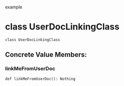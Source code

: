 example
# class UserDocLinkingClass

<pre><code class="language-scala" >class UserDocLinkingClass</pre></code>
## Concrete Value Members:
### linkMeFromUserDoc
<pre><code class="language-scala" >def linkMeFromUserDoc(): Nothing</pre></code>

